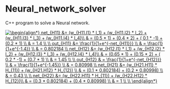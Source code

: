 # Neural_network_solver
C++ program to solve a Neural network.

<a href="https://www.codecogs.com/eqnedit.php?latex=\dpi{50}&space;\begin{align*}&space;net_{H11}&space;&=&space;(w_{H11.I1}&space;*&space;I_1)&space;&plus;&space;(w_{H11.I2}&space;*&space;I_2)&space;&plus;&space;(w_{H11.I3}&space;*&space;I_3)&space;&plus;&space;(w_{H11.I4}&space;*&space;I_4)\\&space;&&space;=&space;(0.5&space;*&space;1)&space;&plus;&space;(0.4&space;*&space;2)&space;&plus;&space;(&space;0.1&space;*&space;-1)&space;&plus;&space;(0.2&space;*&space;1)&space;\\&space;&&space;=&space;1.4&space;\\&space;\\&space;out_{H11}&space;&=&space;\frac{1}{1&plus;e^{-net_{H11}}}&space;\\&space;&&space;=&space;\frac{1}{1&plus;e^{-1.4}}&space;\\&space;&&space;=&space;0.802184&space;\\&space;net_{H12}&space;&=&space;(w_{H12.I1}&space;*&space;I_1)&space;&plus;&space;(w_{H12.I2}&space;*&space;I_2)&space;&plus;&space;(w_{H12.I3}&space;*&space;I_3)&space;&plus;&space;(w_{H12.I4}&space;*&space;I_4)\\&space;&&space;=&space;(0.65&space;*&space;1)&space;&plus;&space;(0.15&space;*&space;2)&space;&plus;&space;(&space;0.2&space;*&space;-1)&space;&plus;&space;(0.7&space;*&space;1)&space;\\&space;&&space;=&space;1.45&space;\\&space;\\&space;out_{H12}&space;&&space;=&space;\frac{1}{1&plus;e^{-net_{H12}}}&space;\\&space;&&space;=&space;\frac{1}{1&plus;e^{-1.45}}&space;\\&space;&&space;=&space;0.80998&space;\\&space;net_{H21}&space;&=&space;(w_{H21.H11}&space;*&space;H_{11})&space;&plus;&space;(w_{H21.H12}&space;*&space;H_{12})&space;\\&space;&&space;=&space;(0.1&space;*&space;0.802184)&space;&plus;&space;(0.2&space;*&space;0.80998)&space;\\&space;&&space;=&space;0.43&space;\\&space;\\&space;net_{H22}&space;&=&space;(w_{H22.H11}&space;*&space;H_{11})&space;&plus;&space;(w_{H22.H12}&space;*&space;H_{12})\\&space;&&space;=&space;(0.3&space;*&space;0.802184)&space;&plus;&space;(0.4&space;*&space;0.80998)&space;\\&space;&&space;=&space;1&space;\\&space;\\&space;\end{align*}" target="_blank"><img src="https://latex.codecogs.com/gif.latex?\dpi{50}&space;\begin{align*}&space;net_{H11}&space;&=&space;(w_{H11.I1}&space;*&space;I_1)&space;&plus;&space;(w_{H11.I2}&space;*&space;I_2)&space;&plus;&space;(w_{H11.I3}&space;*&space;I_3)&space;&plus;&space;(w_{H11.I4}&space;*&space;I_4)\\&space;&&space;=&space;(0.5&space;*&space;1)&space;&plus;&space;(0.4&space;*&space;2)&space;&plus;&space;(&space;0.1&space;*&space;-1)&space;&plus;&space;(0.2&space;*&space;1)&space;\\&space;&&space;=&space;1.4&space;\\&space;\\&space;out_{H11}&space;&=&space;\frac{1}{1&plus;e^{-net_{H11}}}&space;\\&space;&&space;=&space;\frac{1}{1&plus;e^{-1.4}}&space;\\&space;&&space;=&space;0.802184&space;\\&space;net_{H12}&space;&=&space;(w_{H12.I1}&space;*&space;I_1)&space;&plus;&space;(w_{H12.I2}&space;*&space;I_2)&space;&plus;&space;(w_{H12.I3}&space;*&space;I_3)&space;&plus;&space;(w_{H12.I4}&space;*&space;I_4)\\&space;&&space;=&space;(0.65&space;*&space;1)&space;&plus;&space;(0.15&space;*&space;2)&space;&plus;&space;(&space;0.2&space;*&space;-1)&space;&plus;&space;(0.7&space;*&space;1)&space;\\&space;&&space;=&space;1.45&space;\\&space;\\&space;out_{H12}&space;&&space;=&space;\frac{1}{1&plus;e^{-net_{H12}}}&space;\\&space;&&space;=&space;\frac{1}{1&plus;e^{-1.45}}&space;\\&space;&&space;=&space;0.80998&space;\\&space;net_{H21}&space;&=&space;(w_{H21.H11}&space;*&space;H_{11})&space;&plus;&space;(w_{H21.H12}&space;*&space;H_{12})&space;\\&space;&&space;=&space;(0.1&space;*&space;0.802184)&space;&plus;&space;(0.2&space;*&space;0.80998)&space;\\&space;&&space;=&space;0.43&space;\\&space;\\&space;net_{H22}&space;&=&space;(w_{H22.H11}&space;*&space;H_{11})&space;&plus;&space;(w_{H22.H12}&space;*&space;H_{12})\\&space;&&space;=&space;(0.3&space;*&space;0.802184)&space;&plus;&space;(0.4&space;*&space;0.80998)&space;\\&space;&&space;=&space;1&space;\\&space;\\&space;\end{align*}" title="\begin{align*} net_{H11} &= (w_{H11.I1} * I_1) + (w_{H11.I2} * I_2) + (w_{H11.I3} * I_3) + (w_{H11.I4} * I_4)\\ & = (0.5 * 1) + (0.4 * 2) + ( 0.1 * -1) + (0.2 * 1) \\ & = 1.4 \\ \\ out_{H11} &= \frac{1}{1+e^{-net_{H11}}} \\ & = \frac{1}{1+e^{-1.4}} \\ & = 0.802184 \\ net_{H12} &= (w_{H12.I1} * I_1) + (w_{H12.I2} * I_2) + (w_{H12.I3} * I_3) + (w_{H12.I4} * I_4)\\ & = (0.65 * 1) + (0.15 * 2) + ( 0.2 * -1) + (0.7 * 1) \\ & = 1.45 \\ \\ out_{H12} & = \frac{1}{1+e^{-net_{H12}}} \\ & = \frac{1}{1+e^{-1.45}} \\ & = 0.80998 \\ net_{H21} &= (w_{H21.H11} * H_{11}) + (w_{H21.H12} * H_{12}) \\ & = (0.1 * 0.802184) + (0.2 * 0.80998) \\ & = 0.43 \\ \\ net_{H22} &= (w_{H22.H11} * H_{11}) + (w_{H22.H12} * H_{12})\\ & = (0.3 * 0.802184) + (0.4 * 0.80998) \\ & = 1 \\ \\ \end{align*}" /></a>
